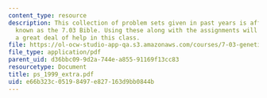 ```yaml
---
content_type: resource
description: This collection of problem sets given in past years is affectionately
  known as the 7.03 Bible. Using these along with the assignments will give the student
  a great deal of help in this class.
file: https://ol-ocw-studio-app-qa.s3.amazonaws.com/courses/7-03-genetics-fall-2004/e66b323c05198497e827163d9bb0844b_ps_1999_extra.pdf
file_type: application/pdf
parent_uid: d36bbc09-9d2a-744e-a855-91169f13cc83
resourcetype: Document
title: ps_1999_extra.pdf
uid: e66b323c-0519-8497-e827-163d9bb0844b
---
```

